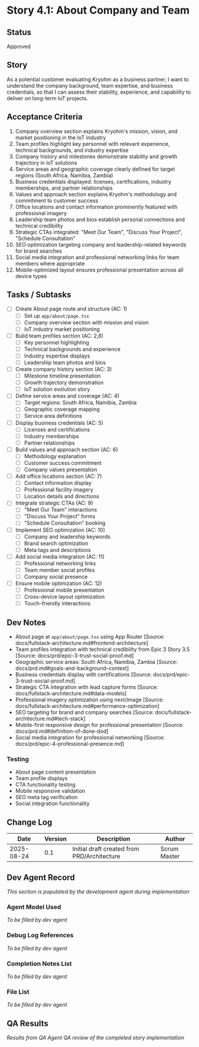 # Story 4.1: About Company and Team

## Status
Approved

## Story
As a potential customer evaluating Kryohm as a business partner,
I want to understand the company background, team expertise, and business credentials,
so that I can assess their stability, experience, and capability to deliver on long-term IoT projects.

## Acceptance Criteria
1. Company overview section explains Kryohm's mission, vision, and market positioning in the IoT industry
2. Team profiles highlight key personnel with relevant experience, technical backgrounds, and industry expertise
3. Company history and milestones demonstrate stability and growth trajectory in IoT solutions
4. Service areas and geographic coverage clearly defined for target regions (South Africa, Namibia, Zambia)
5. Business credentials displayed: licenses, certifications, industry memberships, and partner relationships
6. Values and approach section explains Kryohm's methodology and commitment to customer success
7. Office locations and contact information prominently featured with professional imagery
8. Leadership team photos and bios establish personal connections and technical credibility
9. Strategic CTAs integrated: "Meet Our Team", "Discuss Your Project", "Schedule Consultation"
10. SEO optimization targeting company and leadership-related keywords for brand searches
11. Social media integration and professional networking links for team members where appropriate
12. Mobile-optimized layout ensures professional presentation across all device types

## Tasks / Subtasks
- [ ] Create About page route and structure (AC: 1)
  - [ ] Set up `app/about/page.tsx`
  - [ ] Company overview section with mission and vision
  - [ ] IoT industry market positioning
- [ ] Build team profiles section (AC: 2,8)
  - [ ] Key personnel highlighting
  - [ ] Technical backgrounds and experience
  - [ ] Industry expertise displays
  - [ ] Leadership team photos and bios
- [ ] Create company history section (AC: 3)
  - [ ] Milestone timeline presentation
  - [ ] Growth trajectory demonstration
  - [ ] IoT solution evolution story
- [ ] Define service areas and coverage (AC: 4)
  - [ ] Target regions: South Africa, Namibia, Zambia
  - [ ] Geographic coverage mapping
  - [ ] Service area definitions
- [ ] Display business credentials (AC: 5)
  - [ ] Licenses and certifications
  - [ ] Industry memberships
  - [ ] Partner relationships
- [ ] Build values and approach section (AC: 6)
  - [ ] Methodology explanation
  - [ ] Customer success commitment
  - [ ] Company values presentation
- [ ] Add office locations section (AC: 7)
  - [ ] Contact information display
  - [ ] Professional facility imagery
  - [ ] Location details and directions
- [ ] Integrate strategic CTAs (AC: 9)
  - [ ] "Meet Our Team" interactions
  - [ ] "Discuss Your Project" forms
  - [ ] "Schedule Consultation" booking
- [ ] Implement SEO optimization (AC: 10)
  - [ ] Company and leadership keywords
  - [ ] Brand search optimization
  - [ ] Meta tags and descriptions
- [ ] Add social media integration (AC: 11)
  - [ ] Professional networking links
  - [ ] Team member social profiles
  - [ ] Company social presence
- [ ] Ensure mobile optimization (AC: 12)
  - [ ] Professional mobile presentation
  - [ ] Cross-device layout optimization
  - [ ] Touch-friendly interactions

## Dev Notes
- About page at `app/about/page.tsx` using App Router [Source: docs/fullstack-architecture.md#frontend-architecture]
- Team profiles integration with technical credibility from Epic 3 Story 3.5 [Source: docs/prd/epic-3-trust-social-proof.md]
- Geographic service areas: South Africa, Namibia, Zambia [Source: docs/prd.md#goals-and-background-context]
- Business credentials display with certifications [Source: docs/prd/epic-3-trust-social-proof.md]
- Strategic CTA integration with lead capture forms [Source: docs/fullstack-architecture.md#data-models]
- Professional imagery optimization using next/image [Source: docs/fullstack-architecture.md#performance-optimization]
- SEO targeting for brand and company searches [Source: docs/fullstack-architecture.md#tech-stack]
- Mobile-first responsive design for professional presentation [Source: docs/prd.md#definition-of-done-dod]
- Social media integration for professional networking [Source: docs/prd/epic-4-professional-presence.md]

### Testing
- About page content presentation
- Team profile displays
- CTA functionality testing
- Mobile responsive validation
- SEO meta tag verification
- Social integration functionality

## Change Log
| Date | Version | Description | Author |
|------|---------|-------------|--------|
| 2025-08-24 | 0.1 | Initial draft created from PRD/Architecture | Scrum Master |

## Dev Agent Record
*This section is populated by the development agent during implementation*

### Agent Model Used
*To be filled by dev agent*

### Debug Log References
*To be filled by dev agent*

### Completion Notes List
*To be filled by dev agent*

### File List
*To be filled by dev agent*

## QA Results
*Results from QA Agent QA review of the completed story implementation*

